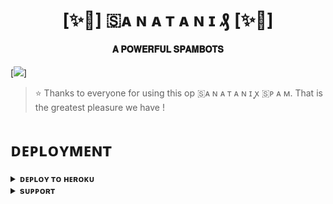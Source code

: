 <h1 align="center"><b>[✨🥀] 🇸ᴀ ɴ ᴀ ᴛ ᴀ ɴ ɪ ₰ [✨🥀]</b></h1>

<h4 align="center"> 𝐀 𝐏𝐎𝐖𝐄𝐑𝐅𝐔𝐋 𝐒𝐏𝐀𝐌𝐁𝐎𝐓𝐒</h4>

[<img src="https://telegra.ph/file/6c32d6bff1244f0972640.jpg"/>]

> ⭐️ Thanks to everyone for using this op 🇸ᴀ ɴ ᴀ ᴛ ᴀ ɴ ɪ ꭙ 🇸ᴘ ᴀ ᴍ. That is the greatest pleasure we have !


# ᴅᴇᴘʟᴏʏᴍᴇɴᴛ


<details>
<summary><b>ᴅᴇᴘʟᴏʏ ᴛᴏ ʜᴇʀᴏᴋᴜ</b></summary>
<br>

[![Deploy](https://www.herokucdn.com/deploy/button.svg)](https://dashboard.heroku.com/new?template=https://github.com/PRADHAN474/SPAMBOT)

</details>


<details>
<summary><b>sᴜᴘᴘᴏʀᴛ</b></summary>
<br>

<a href="https://t.me/ALL_SANATANI_BOT"><img src="https://img.shields.io/badge/Join-Telegram%20Channel-red.svg?logo=Telegram"></a>

</details>
